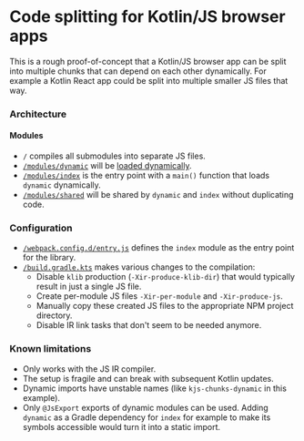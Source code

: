 # Code splitting for Kotlin/JS browser apps

This is a rough proof-of-concept that a Kotlin/JS browser app can be split into multiple chunks that can depend on each
other dynamically. For example a Kotlin React app could be split into multiple smaller JS files that way.

### Architecture

#### Modules

- `/` compiles all submodules into separate JS files.
- [`/modules/dynamic`](https://github.com/fluidsonic/kjs-chunks/tree/main/modules/dynamic) will be
  [loaded dynamically](https://github.com/fluidsonic/kjs-chunks/blob/main/modules/index/src/main/kotlin/index.kt#L11).
- [`/modules/index`](https://github.com/fluidsonic/kjs-chunks/tree/main/modules/index)
  is the entry point with a `main()` function that loads `dynamic` dynamically.
- [`/modules/shared`](https://github.com/fluidsonic/kjs-chunks/tree/main/modules/shared)
  will be shared by `dynamic` and `index` without duplicating code.

### Configuration

- [`/webpack.config.d/entry.js`](https://github.com/fluidsonic/kjs-chunks/tree/main/webpack.config.d/entry.js)
  defines the `index` module as the entry point for the library.
- [`/build.gradle.kts`](https://github.com/fluidsonic/kjs-chunks/tree/main/build.gradle.kts)
  makes various changes to the compilation:
    - Disable `klib` production (`-Xir-produce-klib-dir`) that would typically result in just a single JS file.
    - Create per-module JS files `-Xir-per-module` and `-Xir-produce-js`.
    - Manually copy these created JS files to the appropriate NPM project directory.
    - Disable IR link tasks that don't seem to be needed anymore.

### Known limitations

- Only works with the JS IR compiler.
- The setup is fragile and can break with subsequent Kotlin updates.
- Dynamic imports have unstable names (like `kjs-chunks-dynamic` in this example).
- Only `@JsExport` exports of dynamic modules can be used. Adding `dynamic` as a Gradle dependency for `index`
  for example to make its symbols accessible would turn it into a static import.
